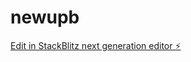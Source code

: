# newupb

[Edit in StackBlitz next generation editor ⚡️](https://stackblitz.com/~/github.com/johnny20251/newupb)